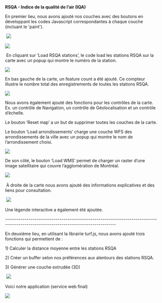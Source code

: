 **RSQA - Indice de la qualité de l’air (IQA)**

En premier lieu, nous avons ajouté nos couches avec des boutons en développant les codes Javascript correspondantes à chaque couche (incluant le 'paint').

 ![](https://lh7-us.googleusercontent.com/CElmee1qCEejsVrNYRibuB52NcahDx3MKglLVAVVApc7A7g4r7cYQjUY-EoUUZ45Xr55vihW8SDpbOWylx_gzIzCw65bej8-mc4nqqrh5f_dmu_NXRxwMRqRfsLsyBcrX5CTX83oi69QFMLjUB4qceg)

![](https://lh7-us.googleusercontent.com/_JuqGykatsWD18-0i-BTg0D4I1oAvHZpi5wtaSTMM78ydSZPiXPiZCpSx1SH9M5hANrDZIkbykyGVWgTUZhR98zwAkkmPD0ZFCMdQjGIOX31kW0GVpXX-fs7QsHj7qG_4lyqtR-jFvwwUuaK-pTxCh4)

 En cliquant sur ‘Load RSQA stations’, le code load les stations RSQA sur la carte avec un popup qui montre le numéro de la station.

![](https://lh7-us.googleusercontent.com/iReq825MNuedezHh6KwP5MP0xwDbhB9AiNQbKyKl-CSs0j3ROSCullaqZye9FU3-ld8w2bnTioAIXKZtAHSl4GlPiZXdj1tGqkRzM7B-LUs_kdynALDALzWEFBPdAIpdwpBaH5y9tw3_l4vO1mMnKVg)

En bas gauche de la carte, un feature count a été ajouté. Ce compteur illustre le nombre total des enregistrements de toutes les stations RSQA.

![](https://lh7-us.googleusercontent.com/xPMLYHz7vdz8PgcmWHvVuelKw5LxxKaY9WzAOyzjITfL6GtcMSIKTUgADQiaPaV9NY2bV3ZAG4P0Au97a4KkqZ8BD0B6lltd-_6gEnzA_pF7geOVFLsmoxQ9nLxdTNVnuX84liLZqk-Juu8_zVdZmAA)

Nous avons également ajouté des fonctions pour les contrôles de la carte. Ex. un contrôle de Navigation, un contrôle de Géolocalisation et un contrôle d’échelle.

Le bouton ‘Reset map’ a un but de supprimer toutes les couches de la carte.

Le bouton ‘Load arrondissements’ charge une couche WFS des arrondissements de la ville avec un popup qui montre le nom de l’arrondissement choisi.

![](https://lh7-us.googleusercontent.com/X336yBo8zwK9u4MAloLlkqF8S_LL0SwcfH4PAx9H_gMDSvVU8-frm7KBYACObNw0XIcRa2VAl3jF-v6KSLbba9fVdIa5X7Q4IMMiHJSHoVxAA4Y7jUIrSJ36jZ6NJG3ntFgT8OKjEpY7TugnqtAd3Gs)

De son côté, le bouton ‘Load WMS’ permet de charger un raster d’une image satellitaire qui couvre l’agglomération de Montréal.

![](https://lh7-us.googleusercontent.com/YTna5G_7sgR2bzTmiog7u1tPeaYLINWh5j7qhurHyAub4t2AjC64EzKVr3VXiIhaACHvI_HoZvPB_t0B58OgAqEScbBpEb81glDwtp3TRbbmNqm2gWw-1ZN1gFvulr-jbmPAplLJNpoMqNm-rnV8NRg) 

 À droite de la carte nous avons ajouté des informations explicatives et des liens pour consultation.

 ![](https://lh7-us.googleusercontent.com/HwWuj0g9WwKAWxZjTxxc-qScLVN1uJ4_QCU6cuTyZGI66I3KBFaCl_4Npb5kl3Yv7A2S2934Hg_vmWYT1t2TjGELRXKqJzzNLuo6BJ4bgeP5i-_JPMP1XR0fF9DqrNyPVPCX07NGCeNha4quBCokb7g)

Une légende interactive a également été ajoutée.

\---------------------------------------------------------------------------------------------------------------------------------------

En deuxième lieu, en utilisant la librairie turf.js, nous avons ajouté trois fonctions qui permettent de :

1\) Calculer la distance moyenne entre les stations RSQA

2\) Créer un buffer selon nos préférences aux alentours des stations RSQA.

3\) Générer une couche extrudée (3D)

 ![](https://lh7-us.googleusercontent.com/wtuhsSed542LfdxkmABcPzFCkgNDFglUWke3k_S_fdapD2iOcebEIicjg_FGx-gPZGzWqS1UtktjSIfM61Hle3Yo4lZKfjA9cYqqxgXISclFrQ9-5Pbfz7tT4010GRVnSg7uQeDPnrwReyHvbY2m5IE)

Voici notre application (service web final) 

****![](https://lh7-us.googleusercontent.com/7-kBo7RepTIvG1fQ9dPp0UnR2djdo9zrNd2eH3q9jWW-H7rVEfzl6zxx9Q__44lsg_JnwALhpd0FzLJJUX_1IqQtVpzG_Au7e_q0CJDUtx3CDkkoGcuJmA0_ZVLAb2mZcSiohVTZ7LZkooeJjQM3F84)****
